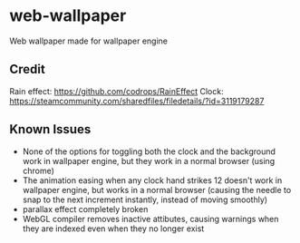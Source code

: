# web-wallpaper
Web wallpaper made for wallpaper engine

## Credit
Rain effect: https://github.com/codrops/RainEffect
Clock: https://steamcommunity.com/sharedfiles/filedetails/?id=3119179287

## Known Issues
- None of the options for toggling both the clock and the background work in wallpaper engine, but they work in a normal browser (using chrome)
- The animation easing when any clock hand strikes 12 doesn't work in wallpaper engine, but works in a normal browser (causing the needle to snap to the next increment instantly, instead of moving smoothly)
- parallax effect completely broken
- WebGL compiler removes inactive attibutes, causing warnings when they are indexed even when they no longer exist
